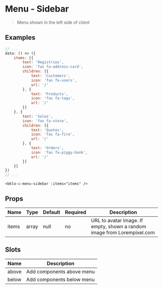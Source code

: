 # Menu - Sidebar

> Menu shown in the left side of client 

## Examples
```js
// ...
data: () => ({
    items: [{
        text: 'Registries',
        icon: 'fas fa-address-card',
        children: [{
            text: 'Customers',
            icon: 'fas fa-users',
            url: '/'
        }, {
            text: 'Products',
            icon: 'fas fa-tags',
            url: '/'
        }]
    }, {
        text: 'Sales',
        icon: 'fas fa-store',
        children: [{
            text: 'Quotes',
            icon: 'fas fa-fire',
            url: '/'
        }, {
            text: 'Orders',
            icon: 'fas fa-piggy-bank',
            url: '/'
        }]
    }] 
})
// ...
```

```vue
<bklo-c-menu-sidebar :items="items" />
```

## Props
| Name | Type | Default | Required | Description |
|------|------|---------|----------|-------------|
| items | array | null | no | URL to avatar image. If empty, shown a random image from Lorempixel.com |

## Slots
| Name | Description |
|------|-------------|
| above | Add components above menu |
| below | Add components below menu |

